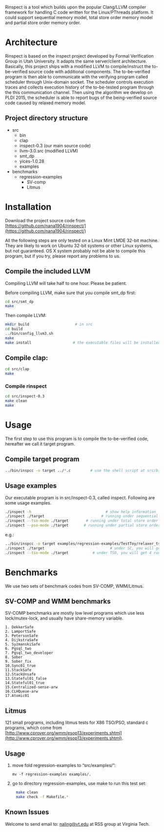 Rinspect is a tool which builds upon the popular Clang/LLVM compiler framework for handling C code written for the Linux/PThreads platform. It could support sequential memory model, total store order memory model and partial store order memory order. 


# Architecture
Rinspect is based on the inspect project developed by Formal VerIfication Group in Utah University. It adapts the same server/client architecture. Basically, this project ships with a modified LLVM to compile/instruct the to-be-verified source code with additional components. The to-be-verified program is then able to communicate with the verifying program called scheduler through Unix-domain socket. The scheduler controls execution traces and collects execution history of the to-be-tested program through the this communication channel. Then using the algorithm we develop on PLDI 2015, the scheduler is able to report bugs of the being-verified source code caused by relaxed memory model.

## Project directory structure

* src
    * bin
    * clap
    * inspect-0.3 (our main source code)
    * llvm-3.0.src (modified LLVM)
    * smt_dp
    * yices-1.0.28
    * examples
* benchmarks
    * regression-examples
        * SV-comp
        * Litmus

# Installation


Download the project source code from [https://github.com/nana1904/rinspect/](https://github.com/nana1904/rinspect/)

All the following steps are only tested on a Linux Mint LMDE 32-bit machine. They are likely to work on Ubuntu 32-bit systems or other Linux systems, but not guaranteed. OS X system probably not be able to compile this program, but if you try, please report any problems to us.

## Compile the included LLVM
Compiling LLVM will take half to one hour. Please be patient.

Before compiling LLVM, make sure that you compile smt_dp first:
```sh
cd src/smt_dp
make
```

Then compile LLVM:
``` sh
mkdir build                     # in src 
cd build
../bin/config_llvm3.sh
make
make install                   # the executable files will be installed in src/install/bin
```

## Compile clap:

```sh
cd src/clap
make
```

### Compile rinspect

```sh
cd src/inspect-0.3
make clean
make
```


# Usage
The first step to use this program is to compile the to-be-verified code, hereafter we call it target program.

## Compile target program
```sh
../bin/inspcc -o target ../*.c         # use the shell script at src/bin to compile the target program
```

## Usage examples
Our executable program is in src/inspect-0.3, called inspect. Following are some usage examples.

```sh
./inspect -h                                  # show help information
./inspect ./target                          # running under sequential memory model
./inspect --tso-mode ./target        # running under total store order memory model
./inspect --pso-mode ./target       # running under partial store order memory model
```

e.g.:

```sh
../bin/inspcc -o target examples/regression-examples/TestToy/relaxer_tso.c
./inspect ./target                              # under SC, you will get 3 runs
./inspect --tso-mode ./target           # under TSO, you will get 4 runs
```

# Benchmarks
We use two sets of benchmark codes from SV-COMP, WMM/Litmus.

## SV-COMP and WMM benchmarks
SV-COMP benchmarks are mostly low level programs which use less lock/mutex-lock, and usually have share-memory variable.

    1. DekkerSafe 
    2. LamportSafe 
    3. PetersonSafe
    4. DijkstraSafe
    5. SyzmanskiSafe
    6. Pgsql_two
    7. Pgsql_two_developer
    8. Sober
    9. Sober_fix
    10.Sync01_true 
    11.StackSafe 
    12.StackUnsafe 
    13.Stateful01_false 
    14.Stateful01_true 
    15.Centralized-sense-arw 
    16.CLHQueue-arw	
    17.Atomic01

## Litmus
121 small programs, including litmus tests for X86 TSO/PSO, standard
c programs, which come from [http://www.cprover.org/wmm/esop13/experiments.shtml](http://www.cprover.org/wmm/esop13/experiments.shtml).




## Usage
1. move fold regression-examples to “src/examples/”:

    `mv -f regression-examples examples/.`
2. go to directory regression-examples, use make to run this test set:

```sh
     make clean
     make check -f Makefile.*
``` 



## Known Issues


Welcome to send email to: naling@vt.edu at RSS group at Virginia Tech.



